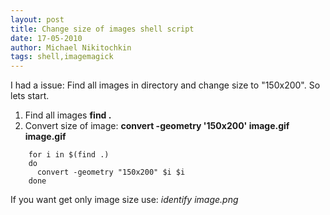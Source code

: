 ```yaml
---
layout: post
title: Change size of images shell script
date: 17-05-2010
author: Michael Nikitochkin
tags: shell,imagemagick
---
```


I had a issue: Find all images in directory and change size to "150x200". So lets start.

1. Find all images **find .**
2. Convert size of image: **convert -geometry '150x200' image.gif image.gif**

```
    for i in $(find .)
    do
      convert -geometry "150x200" $i $i
    done
```

If you want get only image size use: *identify image.png*

